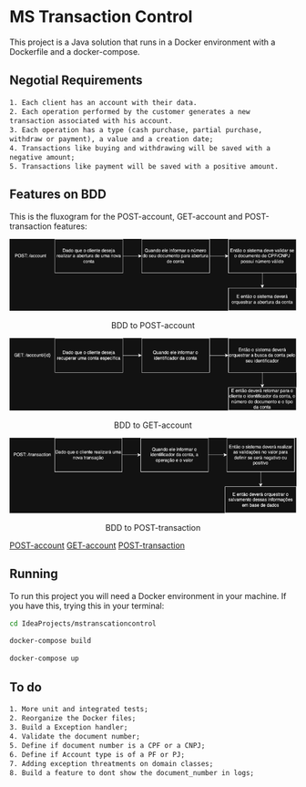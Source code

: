 
# MS Transaction Control

This project is a Java solution that runs in a Docker environment with a Dockerfile and a docker-compose.

## Negotial Requirements

```text
1. Each client has an account with their data.
2. Each operation performed by the customer generates a new transaction associated with his account.
3. Each operation has a type (cash purchase, partial purchase, withdraw or payment), a value and a creation date;
4. Transactions like buying and withdrawing will be saved with a negative amount;
5. Transactions like payment will be saved with a positive amount.
```

## Features on BDD

This is the fluxogram for the POST-account, GET-account and POST-transaction features:

<div align="center">
    <img src="./doc/post-account.png" alt="BDD to POST-account">
    <p>BDD to POST-account</p>
</div>

<div align="center">
    <img src="./doc/get-account.png" alt="BDD to GET-account">
    <p>BDD to GET-account</p>
</div>

<div align="center">
    <img src="./doc/post-transaction.png" alt="BDD to POST-transaction">
    <p>BDD to POST-transaction</p>
</div>

[POST-account](./doc/post-account.png)
[GET-account](./doc/get-account.png)
[POST-transaction](./doc/post-transaction.png)

## Running

To run this project you will need a Docker environment in your machine. If you have this, trying this in your terminal:

```bash
cd IdeaProjects/mstranscationcontrol
```

```bash
docker-compose build
```

```bash
docker-compose up
```

## To do

```text
1. More unit and integrated tests;
2. Reorganize the Docker files;
3. Build a Exception handler;
4. Validate the document number;
5. Define if document number is a CPF or a CNPJ;
6. Define if Account type is of a PF or PJ;
7. Adding exception threatments on domain classes;
8. Build a feature to dont show the document_number in logs;
```